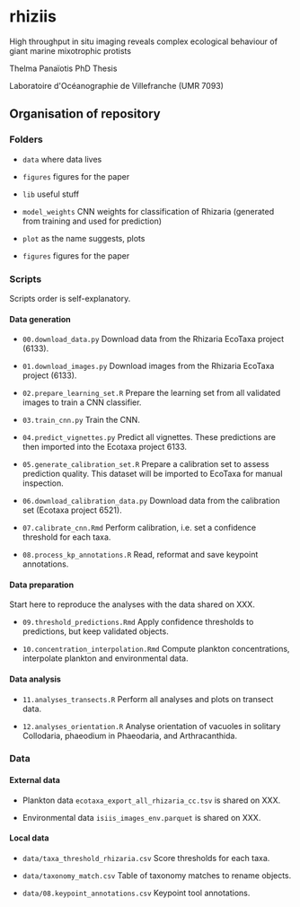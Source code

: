 # rhiziis

High throughput in situ imaging reveals complex ecological behaviour of giant marine mixotrophic protists

Thelma Panaïotis PhD Thesis

Laboratoire d'Océanographie de Villefranche (UMR 7093)

## Organisation of repository

### Folders

-   `data` where data lives

-   `figures` figures for the paper

-   `lib` useful stuff

-   `model_weights` CNN weights for classification of Rhizaria (generated from training and used for prediction)

-   `plot` as the name suggests, plots

-   `figures` figures for the paper


### Scripts

Scripts order is self-explanatory.

#### Data generation

-   `00.download_data.py` Download data from the Rhizaria EcoTaxa project (6133).

-   `01.download_images.py` Download images from the Rhizaria EcoTaxa project (6133).

-   `02.prepare_learning_set.R` Prepare the learning set from all validated images to train a CNN classifier.

-   `03.train_cnn.py` Train the CNN.

-   `04.predict_vignettes.py` Predict all vignettes. These predictions are then imported into the Ecotaxa project 6133.

-   `05.generate_calibration_set.R` Prepare a calibration set to assess prediction quality. This dataset will be imported to EcoTaxa for manual inspection.

-   `06.download_calibration_data.py` Download data from the calibration set (Ecotaxa project 6521).

-   `07.calibrate_cnn.Rmd` Perform calibration, i.e. set a confidence threshold for each taxa.

-   `08.process_kp_annotations.R` Read, reformat and save keypoint annotations.

#### Data preparation

Start here to reproduce the analyses with the data shared on XXX.

-   `09.threshold_predictions.Rmd` Apply confidence thresholds to predictions, but keep validated objects.

-   `10.concentration_interpolation.Rmd` Compute plankton concentrations, interpolate plankton and environmental data.

#### Data analysis

-   `11.analyses_transects.R` Perform all analyses and plots on transect data.

-   `12.analyses_orientation.R` Analyse orientation of vacuoles in solitary Collodaria, phaeodium in Phaeodaria, and Arthracanthida.

### Data

#### External data

-   Plankton data `ecotaxa_export_all_rhizaria_cc.tsv` is shared on XXX.

-   Environmental data `isiis_images_env.parquet` is shared on XXX.

#### Local data

-   `data/taxa_threshold_rhizaria.csv` Score thresholds for each taxa.

-   `data/taxonomy_match.csv` Table of taxonomy matches to rename objects.

-   `data/08.keypoint_annotations.csv` Keypoint tool annotations.
